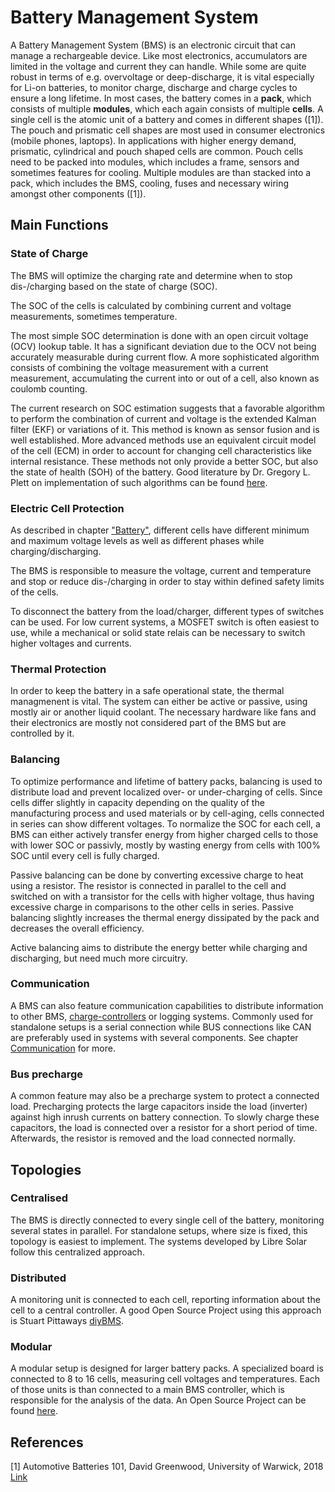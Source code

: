 # Battery Management System

A Battery Management System (BMS) is an electronic circuit that can manage a rechargeable device. Like most electronics, accumulators are limited in the voltage and current they can handle. While some are quite robust in terms of e.g. overvoltage or deep-discharge, it is vital especially for Li-on batteries, to monitor charge, discharge and charge cycles to ensure a long lifetime.
In most cases, the battery comes in a **pack**, which consists of multiple **modules**, which each again consists of multiple **cells**. A single cell is the atomic unit of a battery and comes in different shapes ([1]). The pouch and prismatic cell shapes are most used in consumer electronics (mobile phones, laptops). In applications with higher energy demand, prismatic, cylindrical and pouch shaped cells are common. Pouch cells need to be packed into modules, which includes a frame, sensors and sometimes features for cooling. Multiple modules are than stacked into a pack, which includes the BMS, cooling, fuses and necessary wiring amongst other components ([1]).

## Main Functions

### State of Charge

The BMS will optimize the charging rate and determine when to stop dis-/charging based on the state of charge (SOC).

The SOC of the cells is calculated by combining current and voltage measurements, sometimes temperature.

The most simple SOC determination is done with an open circuit voltage (OCV) lookup table. 
It has a significant deviation due to the OCV not being accurately measurable during current flow. A more sophisticated algorithm consists of combining the voltage measurement with a current measurement, accumulating the current into or out of a cell, also known as coulomb counting. 

The current research on SOC estimation suggests that a favorable algorithm to perform the combination of current and voltage is the extended Kalman filter (EKF) or variations of it. This method is known as sensor fusion and is well established. More advanced methods use an equivalent circuit model of the cell (ECM) in order to account for changing cell characteristics like internal resistance. These methods not only provide a better SOC, but also the state of health (SOH) of the battery. Good literature by Dr. Gregory L. Plett on implementation of such algorithms can be found [here](http://mocha-java.uccs.edu/ECE5720/index.html).

### Electric Cell Protection

As described in chapter ["Battery"](battery.md), different cells have different minimum and maximum voltage levels as well as different phases while charging/discharging.

The BMS is responsible to measure the voltage, current and temperature and stop or reduce dis-/charging in order to stay within defined safety limits of the cells.

To disconnect the battery from the load/charger, different types of switches can be used. For low current systems, a MOSFET switch is often easiest to use, while a mechanical or solid state relais can be necessary to switch higher voltages and currents.



### Thermal Protection

In order to keep the battery in a safe operational state, the thermal managmenent is vital. The system can either be active or passive, using mostly air or another liquid coolant. The necessary hardware like fans and their electronics are mostly not considered part of the BMS but are controlled by it.


### Balancing

To optimize performance and lifetime of battery packs, balancing is used to distribute load and prevent localized over- or under-charging of cells. Since cells differ slightly in capacity depending on the quality of the manufacturing process and used materials or by cell-aging, cells connected in series can show different voltages. To normalize the SOC for each cell, a BMS can either actively transfer energy from higher charged cells to those with lower SOC or passivly, mostly by wasting energy from cells with 100% SOC until every cell is fully charged.

Passive balancing can be done by converting excessive charge to heat using a resistor. The resistor is connected in parallel to the cell and switched on with a transistor for the cells with higher voltage, thus having excessive charge in comparisons to the other cells in series. Passive balancing slightly increases the thermal energy dissipated by the pack and decreases the overall efficiency.

Active balancing aims to distribute the energy better while charging and discharging, but need much more circuitry.

### Communication

A BMS can also feature communication capabilities to distribute information to other BMS, [charge-controllers](charge_controller.md) or logging systems. Commonly used for standalone setups is a serial connection while BUS connections like CAN are preferably used in systems with several components. See chapter [Communication](../development/communication.md) for more.

### Bus precharge

A common feature may also be a precharge system to protect a connected load. Precharging protects the large capacitors inside the load (inverter) against high inrush currents on battery connection. To slowly charge these capacitors, the load is connected over a resistor for a short period of time. Afterwards, the resistor is removed and the load connected normally. 

## Topologies

### Centralised

The BMS is directly connected to every single cell of the battery, monitoring several states in parallel. For standalone setups, where size is fixed, this topology is easiest to implement. The systems developed by Libre Solar follow this centralized approach.

<fig-caption src="system/bms_centralized.svg" caption="Centralized BMS layout" num="1" />


### Distributed

A monitoring unit is connected to each cell, reporting information about the cell to a central controller. A good Open Source Project using this approach is Stuart Pittaways [diyBMS](https://github.com/stuartpittaway/diyBMSv4).

<fig-caption src="system/bms_distributed.svg" caption="Distributed BMS layout" num="2" />

### Modular

A modular setup is designed for larger battery packs. A specialized board is connected to 8 to 16 cells, measuring cell voltages and temperatures. Each of those units is than connected to a main BMS controller, which is responsible for the analysis of the data. An Open Source Project can be found [here](https://foxbms.org/).

<fig-caption src="system/bms_modular.svg" caption="Modular BMS layout" num="3" />

<h2>References</h2>

[1] Automotive Batteries 101, David Greenwood, University of Warwick,  2018 [Link](https://warwick.ac.uk/fac/sci/wmg/business/automotive_batteries_101_wmg-apc.pdf)
